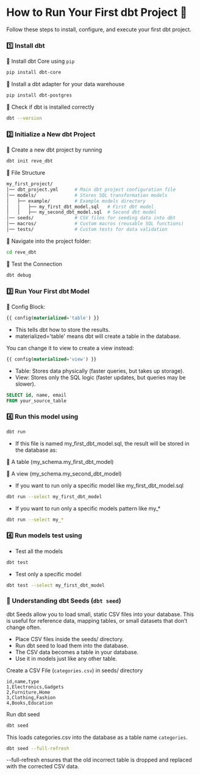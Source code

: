 # How to Run Your First dbt Project 🚀
Follow these steps to install, configure, and execute your first dbt project.

### 1️⃣ Install dbt
🔹 Install dbt Core using `pip`

```bash
pip install dbt-core
```

🔹 Install a dbt adapter for your data warehouse

```bash
pip install dbt-postgres
```

🔹 Check if dbt is installed correctly

```bash
dbt --version
```

### 2️⃣ Initialize a New dbt Project

🔹 Create a new dbt project by running

```bash
dbt init reve_dbt
```
🔹 File Structure

```bash
my_first_project/
│── dbt_project.yml      # Main dbt project configuration file
│── models/              # Stores SQL transformation models
│   ├── example/         # Example models directory
│   │   ├── my_first_dbt_model.sql   # First dbt model
│   │   ├── my_second_dbt_model.sql  # Second dbt model
│── seeds/               # CSV files for seeding data into dbt
│── macros/              # Custom macros (reusable SQL functions)
│── tests/               # Custom tests for data validation
```

🔹 Navigate into the project folder:

```bash
cd reve_dbt
```

🔹 Test the Connection

```bash
dbt debug
```

### 3️⃣ Run Your First dbt Model

🔹 Config Block:
```sql
{{ config(materialized='table') }}
```
- This tells dbt how to store the results.
- materialized='table' means dbt will create a table in the database.

You can change it to view to create a view instead:

```sql
{{ config(materialized='view') }}
```

- Table: Stores data physically (faster queries, but takes up storage).
- View: Stores only the SQL logic (faster updates, but queries may be slower).

```sql
SELECT id, name, email
FROM your_source_table
```

### 4️⃣ Run this model using

```bash
dbt run
```

- If this file is named my_first_dbt_model.sql, the result will be stored in the database as:

🔹 A table (my_schema.my_first_dbt_model)

🔹 A view (my_schema.my_second_dbt_model)

- If you want to run only a specific model like my_first_dbt_model.sql

```bash
dbt run --select my_first_dbt_model
```

- If you want to run only a specific models pattern like my_*

```bash
dbt run --select my_*
```

### 4️⃣ Run models test using 

- Test all the models
```bash
dbt test
```
- Test only a specific model

```bash
dbt test --select my_first_dbt_model
```

### 🌱 Understanding dbt Seeds (`dbt seed`)
dbt Seeds allow you to load small, static CSV files into your database. This is useful for reference data, mapping tables, or small datasets that don’t change often.

- Place CSV files inside the seeds/ directory.
- Run dbt seed to load them into the database.
- The CSV data becomes a table in your database.
- Use it in models just like any other table.

Create a CSV File (`categories.csv`) in seeds/ directory

```csv
id,name,type
1,Electronics,Gadgets
2,Furniture,Home
3,Clothing,Fashion
4,Books,Education
```

Run dbt seed

```bash
dbt seed
```
This loads categories.csv into the database as a table name `categories`.

```bash
dbt seed --full-refresh
```
--full-refresh ensures that the old incorrect table is dropped and replaced with the corrected CSV data.



